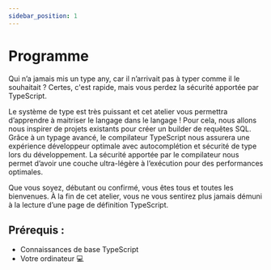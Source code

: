 ```yaml
---
sidebar_position: 1
---
```


# Programme

Qui n’a jamais mis un type any, car il n’arrivait pas à typer comme
il le souhaitait ? Certes, c'est rapide, mais vous perdez la
sécurité apportée par TypeScript.

Le système de type est très puissant et cet atelier vous permettra
d’apprendre à maitriser le langage dans le langage ! Pour cela, nous
allons nous inspirer de projets existants pour créer un builder de
requêtes SQL. Grâce à un typage avancé, le compilateur TypeScript
nous assurera une expérience développeur optimale avec
autocomplétion et sécurité de type lors du développement. La
sécurité apportée par le compilateur nous permet d’avoir une couche
ultra-légère à l’exécution pour des performances optimales.

Que vous soyez, débutant ou confirmé, vous êtes tous et toutes les
bienvenues. À la fin de cet atelier, vous ne vous sentirez plus
jamais démuni à la lecture d’une page de définition TypeScript.

## Prérequis :

- Connaissances de base TypeScript
- Votre ordinateur 💻
